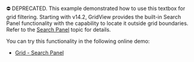 ⛔ DEPRECATED. This example demonstrated how to use this textbox for grid filtering. Starting with v14.2, GridView provides the built-in Search Panel functionality with the capability to locate it outside grid boundaries. Refer to the <a href="https://docs.devexpress.com/AspNet/17651/components/grid-view/concepts/filter-data/search-panel">Search Panel</a> topic for details.

You can try this functionality in the following online demo:
- <a href="https://demos.devexpress.com/ASPxGridViewDemos/Filtering/SearchPanel.aspx">Grid - Search Panel</a>
